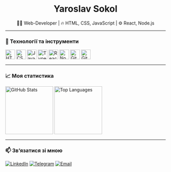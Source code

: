 <h1 align="center">Yaroslav Sokol</h1>

<p align="center">
  🧑‍💻 Web-Developer | 🔥 HTML, CSS, JavaScript | ⚙️ React, Node.js
</p>

---

### 🧰 Технології та інструменти

<p align="left">
  <img src="https://cdn.jsdelivr.net/gh/devicons/devicon/icons/html5/html5-original.svg" height="30" alt="HTML5" />
  <img src="https://cdn.jsdelivr.net/gh/devicons/devicon/icons/css3/css3-original.svg" height="30" alt="CSS3" />
  <img src="https://cdn.jsdelivr.net/gh/devicons/devicon/icons/javascript/javascript-original.svg" height="30" alt="JavaScript" />
  <img src="https://cdn.jsdelivr.net/gh/devicons/devicon/icons/typescript/typescript-original.svg" height="30" alt="TypeScript" />
  <img src="https://cdn.jsdelivr.net/gh/devicons/devicon/icons/react/react-original.svg" height="30" alt="React" />
  <img src="https://cdn.jsdelivr.net/gh/devicons/devicon/icons/nodejs/nodejs-original.svg" height="30" alt="Node.js" />
  <img src="https://cdn.jsdelivr.net/gh/devicons/devicon/icons/git/git-original.svg" height="30" alt="Git" />
  <img src="https://cdn.jsdelivr.net/gh/devicons/devicon/icons/github/github-original.svg" height="30" alt="GitHub" />
</p>

---

### 📈 Моя статистика

<p align="left">
  <img src="https://github-readme-stats.vercel.app/api?username=yaroslav-dev&show_icons=true&theme=radical" alt="GitHub Stats" height="150" />
  <img src="https://github-readme-stats.vercel.app/api/top-langs/?username=yaroslav-dev&layout=compact&theme=radical" alt="Top Languages" height="150" />
</p>

---

### 📫 Зв’язатися зі мною

[![LinkedIn](https://img.shields.io/badge/-LinkedIn-blue?style=flat&logo=linkedin&logoColor=white)](https://www.linkedin.com/in/your-profile)
[![Telegram](https://img.shields.io/badge/-Telegram-2CA5E0?style=flat&logo=telegram&logoColor=white)](https://t.me/your_telegram)
[![Email](https://img.shields.io/badge/-Email-D14836?style=flat&logo=gmail&logoColor=white)](yaroslavsokol55@gmail.com)
